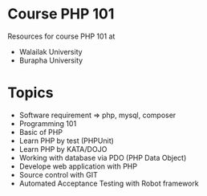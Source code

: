 # Course PHP 101
Resources for course PHP 101 at 
* Walailak University
* Burapha University

# Topics

* Software requirement => php, mysql, composer
* Programming 101
* Basic of PHP
* Learn PHP by test (PHPUnit)
* Learn PHP by KATA/DOJO
* Working with database via PDO (PHP Data Object)
* Develope web application with PHP
* Source control with GIT
* Automated Acceptance Testing with Robot framework
